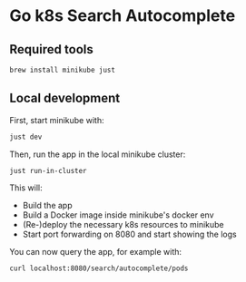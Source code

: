 # Go k8s Search Autocomplete

## Required tools

```sh
brew install minikube just
```

## Local development

First, start minikube with:

```sh
just dev
```

Then, run the app in the local minikube cluster:

```sh
just run-in-cluster
```

This will:
- Build the app
- Build a Docker image inside minikube's docker env
- (Re-)deploy the necessary k8s resources to minikube
- Start port forwarding on 8080 and start showing the logs

You can now query the app, for example with:

```sh
curl localhost:8080/search/autocomplete/pods
```
